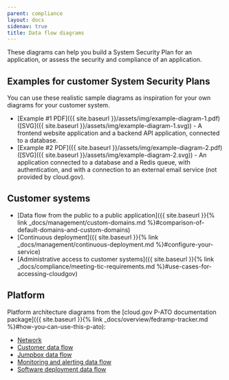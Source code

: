 ```yaml
---
parent: compliance
layout: docs
sidenav: true
title: Data flow diagrams
---
```


These diagrams can help you build a System Security Plan for an application, or assess the security and compliance of an application.

## Examples for customer System Security Plans

You can use these realistic sample diagrams as inspiration for your own diagrams for your customer system.

* [Example #1 PDF]({{ site.baseurl }}/assets/img/example-diagram-1.pdf) ([SVG]({{ site.baseurl }}/assets/img/example-diagram-1.svg)) - A frontend website application and a backend API application, connected to a database.
* [Example #2 PDF]({{ site.baseurl }}/assets/img/example-diagram-2.pdf) ([SVG]({{ site.baseurl }}/assets/img/example-diagram-2.svg)) - An application connected to a database and a Redis queue, with authentication, and with a connection to an external email service (not provided by cloud.gov).

## Customer systems

* [Data flow from the public to a public application]({{ site.baseurl }}{% link _docs/management/custom-domains.md %}#comparison-of-default-domains-and-custom-domains)
* [Continuous deployment]({{ site.baseurl }}{% link _docs/management/continuous-deployment.md %}#configure-your-service)
* [Administrative access to customer systems]({{ site.baseurl }}{% link _docs/compliance/meeting-tic-requirements.md %}#use-cases-for-accessing-cloudgov)

## Platform

Platform architecture diagrams from the [cloud.gov P-ATO documentation package]({{ site.baseurl }}{% link _docs/overview/fedramp-tracker.md %}#how-you-can-use-this-p-ato):

* [Network](https://diagrams.fr.cloud.gov/10-1-network.html)
* [Customer data flow](https://diagrams.fr.cloud.gov/10-4.1-customer-data-flow.html)
* [Jumpbox data flow](https://diagrams.fr.cloud.gov/10-4.2-jumpbox.html)
* [Monitoring and alerting data flow](https://diagrams.fr.cloud.gov/10-4.3-monitoring.html)
* [Software deployment data flow](https://diagrams.fr.cloud.gov/10-4.4-software-deployment.html)
